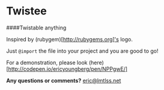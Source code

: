 Twistee
=======

####Twistable anything

Inspired by (rubygem)[http://rubygems.org]'s logo.

Just `@import` the file into your project and you are good to go!

For a demonstration, please look (here)[http://codepen.io/ericyoungberg/pen/NPPgwE/]

__Any questions or comments?__ eric@lmtlss.net
